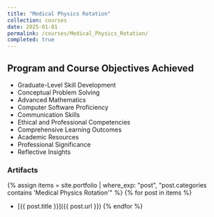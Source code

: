 ```yaml
---
title: "Medical Physics Rotation"
collection: courses
date: 2025-01-01
permalink: /courses/Medical_Physics_Rotation/
completed: true
---
```


## Program and Course Objectives Achieved

- Graduate-Level Skill Development
- Conceptual Problem Solving
- Advanced Mathematics
- Computer Software Proficiency
- Communication Skills
- Ethical and Professional Competencies
- Comprehensive Learning Outcomes
- Academic Resources
- Professional Significance
- Reflective Insights

### Artifacts

{% assign items = site.portfolio | where_exp: "post", "post.categories contains 'Medical Physics Rotation'" %}
{% for post in items %}
- [{{ post.title }}]({{ post.url }})
{% endfor %}
